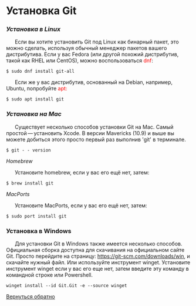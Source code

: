 # Установка Git

### ***Установка в Linux***  

&nbsp;&nbsp;&nbsp;&nbsp;&nbsp;&nbsp;Если вы хотите установить Git под Linux как бинарный пакет, это можно сделать, используя обычный менеджер пакетов вашего дистрибутива. Если у вас Fedora (или другой похожий дистрибутив, такой как RHEL или CentOS), можно воспользоваться <font color="red">dnf</font>:

```
$ sudo dnf install git-all
```

&nbsp;&nbsp;&nbsp;&nbsp;&nbsp;&nbsp;Если же у вас дистрибутив, основанный на Debian, например, Ubuntu, попробуйте <font color="red">apt:</font>

```
$ sudo apt install git
```

### ***Установка на Mac***

&nbsp;&nbsp;&nbsp;&nbsp;&nbsp;&nbsp;Существует несколько способов установки Git на Mac. Самый простой — установить Xcode. В версии Mavericks (10.9) и выше вы можете добиться этого просто первый раз выполнив 'git' в терминале.
```
$ git - - version
```
*Homebrew*

&nbsp;&nbsp;&nbsp;&nbsp;&nbsp;&nbsp;Установите homebrew, если у вас его ещё нет, затем:
```
$ brew install git
```
*MacPorts*

&nbsp;&nbsp;&nbsp;&nbsp;&nbsp;&nbsp;Установите MacPorts, если у вас его ещё нет, затем:
```
$ sudo port install git
```

### **Установка в Windows**

&nbsp;&nbsp;&nbsp;&nbsp;&nbsp;&nbsp;Для установки Git в Windows также имеется несколько способов. Официальная сборка доступна для скачивания на официальном сайте Git. Просто перейдите на страницу: https://git-scm.com/downloads/win, и скачайте нужный файл.
Или используйте инструмент winget. Установите инструмент winget если у вас его еще нет, затем введите эту команду в командной строке или Powershell.
```
winget install --id Git.Git -e --source winget
```
[Вернуться обратно](README.md)
